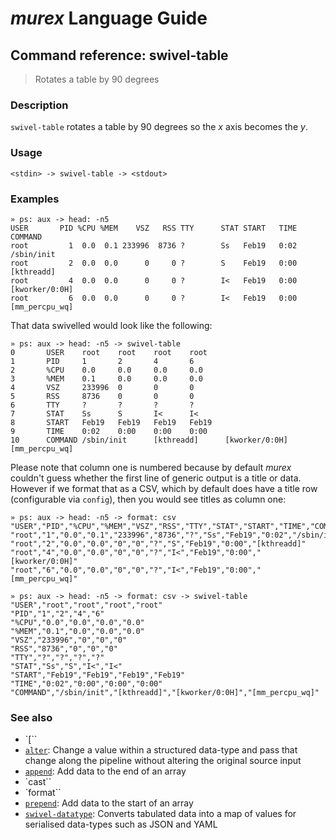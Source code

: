 # _murex_ Language Guide

## Command reference: swivel-table

> Rotates a table by 90 degrees

### Description

`swivel-table` rotates a table by 90 degrees so the _x_ axis becomes the _y_.

### Usage

    <stdin> -> swivel-table -> <stdout>

### Examples

    » ps: aux -> head: -n5
    USER       PID %CPU %MEM    VSZ   RSS TTY      STAT START   TIME COMMAND
    root         1  0.0  0.1 233996  8736 ?        Ss   Feb19   0:02 /sbin/init
    root         2  0.0  0.0      0     0 ?        S    Feb19   0:00 [kthreadd]
    root         4  0.0  0.0      0     0 ?        I<   Feb19   0:00 [kworker/0:0H]
    root         6  0.0  0.0      0     0 ?        I<   Feb19   0:00 [mm_percpu_wq]

That data swivelled would look like the following:

    » ps: aux -> head: -n5 -> swivel-table
    0       USER    root    root    root    root
    1       PID     1       2       4       6
    2       %CPU    0.0     0.0     0.0     0.0
    3       %MEM    0.1     0.0     0.0     0.0
    4       VSZ     233996  0       0       0
    5       RSS     8736    0       0       0
    6       TTY     ?       ?       ?       ?
    7       STAT    Ss      S       I<      I<
    8       START   Feb19   Feb19   Feb19   Feb19
    9       TIME    0:02    0:00    0:00    0:00
    10      COMMAND /sbin/init      [kthreadd]      [kworker/0:0H]  [mm_percpu_wq]

Please note that column one is numbered because by default _murex_ couldn't
guess whether the first line of generic output is a title or data. However if we
format that as a CSV, which by default does have a title row (configurable via
`config`), then you would see titles as column one:

    » ps: aux -> head: -n5 -> format: csv
    "USER","PID","%CPU","%MEM","VSZ","RSS","TTY","STAT","START","TIME","COMMAND"
    "root","1","0.0","0.1","233996","8736","?","Ss","Feb19","0:02","/sbin/init"
    "root","2","0.0","0.0","0","0","?","S","Feb19","0:00","[kthreadd]"
    "root","4","0.0","0.0","0","0","?","I<","Feb19","0:00","[kworker/0:0H]"
    "root","6","0.0","0.0","0","0","?","I<","Feb19","0:00","[mm_percpu_wq]"

    » ps: aux -> head: -n5 -> format: csv -> swivel-table
    "USER","root","root","root","root"
    "PID","1","2","4","6"
    "%CPU","0.0","0.0","0.0","0.0"
    "%MEM","0.1","0.0","0.0","0.0"
    "VSZ","233996","0","0","0"
    "RSS","8736","0","0","0"
    "TTY","?","?","?","?"
    "STAT","Ss","S","I<","I<"
    "START","Feb19","Feb19","Feb19","Feb19"
    "TIME","0:02","0:00","0:00","0:00"
    "COMMAND","/sbin/init","[kthreadd]","[kworker/0:0H]","[mm_percpu_wq]"

### See also

* `[``
* [`alter`](alter.md): Change a value within a structured data-type and pass that change along the
pipeline without altering the original source input
* [`append`](append.md): Add data to the end of an array
* `cast``
* `format``
* [`prepend`](prepend.md): Add data to the start of an array
* [`swivel-datatype`](swivel-datatype.md): Converts tabulated data into a map of values for serialised data-types such as
JSON and YAML
